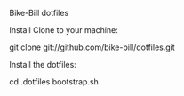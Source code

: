 Bike-Bill dotfiles

Install
Clone to your machine:

git clone git://github.com/bike-bill/dotfiles.git

Install the dotfiles:

cd .dotfiles
bootstrap.sh
